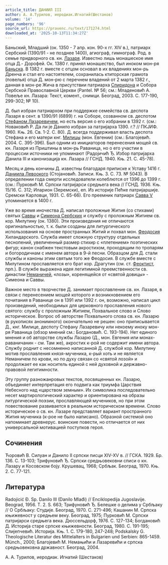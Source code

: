 ```yaml
---
article_title: ДАНИИЛ III
author: А. А.Турилов, иеродиак.Игнатий(Шестаков)
volume: '14'
page_numbers: '96'
source_url: https://pravenc.ru/text/171274.html
downloaded_at: '2025-10-13T11:34:27Z'
---
```


Баньский, Младший (ок. 1350 - 7 апр. кон. 90-х гг. XIV в.), патриарх Сербский (1390/91 - не позднее 1400), агиограф, гимнограф. Род. в семье придворного св. кн. [Лазаря](https://pravenc.ru/text/Лазарь.html). Известно лишь монашеское имя отца Д.- Дорофей. Ок. 1380 г. принял монашество, был иноком мон-ря [Баньска](https://pravenc.ru/text/Баньска.html). В 1382 г. вместе с отцом основал в их владениях мон-рь Дренча и стал его настоятелем, сохранилась ктиторская грамота (повелья) отца Д. мон-рю с перечнем владений от 2 марта 1382 г., данная в мон-ре Жича в присутствии патриарха [Спиридона](https://pravenc.ru/text/Спиридона.html) и Собора Сербской Православной Церкви (Pantel. № 56; см.: Младеновић А. Повеље кн. Лазара: Текст, комент., снимци. Београд, 2003. С. 177-190, 299-302; № 10).

Д. был избран патриархом при поддержке семейства св. деспота Лазаря в сент. в 1390/91 (6899) г. на Соборе, созванном св. деспотом [Стефаном Лазаревичем](<https://pravenc.ru/text/Стефаном Лазаревичем.html>), но есть версия о его избрании в 1392 г. (см.: Новаковић Р. Да ли jе Данило избран за патриjарха 1390. г.? // ПКJИФ. 1960. Књ. 26. Св. 1-2. С. 80). Д. всегда поддерживал власть деспота Стефана и его матери кнг. [Милицы](https://pravenc.ru/text/Милица.html) (мон. Евгении) (см.: Благоjевић. 2004. С. 395-396). Был одним из инициаторов перенесения мощей св. кн. Лазаря из Приштины в мон-рь Раваница, но о его участии в процессии источники не упоминают (Радоjичић Ђ. Избор патриjарха Данила III и канонизациjа кн. Лазара // ГСНД. 1940. Књ. 21. С. 45-78).

Месяц и день кончины Д. известны благодаря приписке к Уставу 1416 г. [Даниила Левоокого](<https://pravenc.ru/text/Даниила Левоокого.html>) (Стоjановић. Записи. Књ. 3. С. 73. № 5043). В определении года смерти исследователи колеблются от 1396 до 1399 г. (см.: Пурковић М. Српски патриjарси средњега века // ГСНД. 1936. Књ. 15/16. С. 312; Иларион (Зеремски), еп. Из историjе Пећке патриjаршиjе. Сремски Карловци, 1931. С. 65-66). Его преемник патриарх [Савва V](<https://pravenc.ru/text/Савва V.html>) упоминается в 1400 г.

Уже во время иночества Д. написал проложные Жития (со стихами) святых [Саввы](https://pravenc.ru/text/Савва.html) и [Симеона Сербских](<https://pravenc.ru/text/Симеона Сербских.html>) и службу с проложным Житием св. кор. Милутину (ок. 1380). Эти произведения не отличаются оригинальностью, т. к. были созданы для литургического использования на основе пространных Житий и похвал мон. [Феодосия](https://pravenc.ru/text/Феодосий.html) Хиландарского. Служба имеет сложную структуру отдельных песнопений, увеличенный размер стихир с «плетением» поэтических фигур; канон снабжен текстовым акростихом, проходящим по тропарям и богородичнам с именем автора в 9-й песни. Образцом для Д. стали службы и каноны этим святым того же Феодосия. В службе вместе с Милутином прославляется его брат кор. Драгутин (см. ст. [Феоктист](https://pravenc.ru/text/Феоктист.html), прп.). В службе выражена идея легитимной преемственности св. династии [Неманичей](https://pravenc.ru/text/Неманичи.html), «лозы», коренящейся от «святой довицы» - Симеона и Саввы.

Важное место в творчестве Д. занимает прославление св. кн. Лазаря, в связи с перенесением мощей которого и возникновением его почитания в Раванице он в 1391 или 1392 г. он, возможно, написал цикл произведений, необходимых для церковного прославления нового святого: службу с проложным Житием, Похвальное слово и Слово историческое. Вопрос об авторстве Похвального слова св. кн. Лазарю (в рукописях анонимного) окончательно не решен: оно приписывается Д., кнг. Милице, деспоту Стефану Лазаревичу или некоему иноку мон-ря Раваница (обзор мнений см.: Богдановић. С. 193-194). Нет единого мнения и об авторстве службы Лазарю (Д., мон. Евгения или монах-раваничанин - см. Там же), акростих к-рой не содержит имени автора. Службу роднит с несомненно написанной Д. службой кор. Милутину мотив прославления князя-мученика, к-рый хоть и не является Неманичем по крови, но по духу связан со «святой лозой» и продолжает ее как носитель единой с ней духовной и державно-правовой легитимности.

Эту группу разножанровых текстов, посвященных кн. Лазарю, объединяет интерпретация его подвига как триумфа Царствия Небесного над «царством земным». Их символика последовательно несет мартирологический характер и ориентирована на образы литургической поэзии, прославляющей мучеников, но при этом повествование развивается в реальном историческом времени. Слово историческое о св. кн. Лазаре представляет вариант пространного Жития мученика (к-рое не было написано). Образной системой оно напоминает древнерус. воинские повести, но отличается от них универсальной мотивацией поступков героя.

## Сочинения

Ћоровић В. Силуан и Данило II српски писци XIV-XV в. // ГСКА. 1929. Бр. 136. С. 13-103; Трифуновић Ђ. Српски средњовековни списи о кн. Лазару и Косовском боjу. Крушевац, 1968; Србљак. Београд, 1970. Књ. 2. С. 77-121.

## Литература

Radojicić Đ. Sp. Danilo III (Danilo Mlađi) // Enciklopedija Jugoslavije. Beograd, 1956. T. 2. S. 663; Трифуновић Ђ. Белешке о делима у Србљаку // О Србљаку: Студиjе. Београд, 1970. С. 271-496; Кашанин М. Српска књижевност у средњем веку. Београд, 1975; Пурковић М. Српски патриjарси средњега века. Дюссельдорф, 1976. С. 127-134; Богдановић Д. Историjа старе српске књижевности. Београд, 1980. С. 191-195; Слиjепчевић. Историjа. Књ. 1. С. 179-180, 247-248; Podskalsky G. Theologische Literatur des Mittelalters in Bulgarien und Serbien: 865-1459. Münch., 2000; Благоjевић М. Немањићи и Лазаревићи и српска средњовековна државност. Београд, 2004.

А. А.  Турилов, иеродиак.  Игнатий   (Шестаков)
